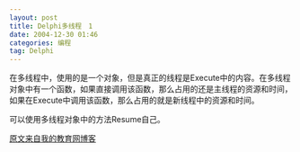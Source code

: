 ```yaml
---
layout: post
title: Delphi多线程　1
date: 2004-12-30 01:46
categories: 编程 
tag: Delphi 
---
```

在多线程中，使用的是一个对象，但是真正的线程是Execute中的内容。在多线程对象中有一个函数，如果直接调用该函数，那么占用的还是主线程的资源和时间，如果在Execute中调用该函数，那么占用的就是新线程中的资源和时间。　　

可以使用多线程对象中的方法Resume自己。
		    
[原文来自我的教育网博客][原文来自我的教育网博客]

[原文来自我的教育网博客]:http://teacher.edu.cn/pc/article/200412/333789.html
